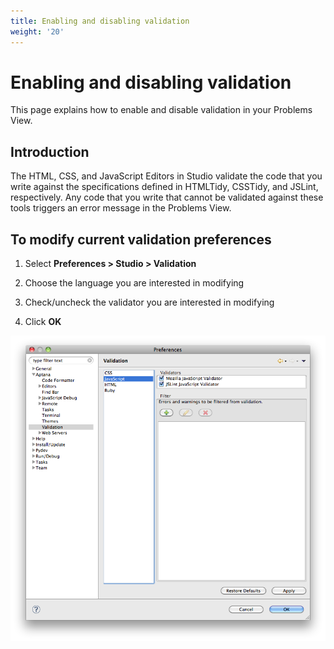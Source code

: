 ```yaml
---
title: Enabling and disabling validation
weight: '20'
---
```


# Enabling and disabling validation

This page explains how to enable and disable validation in your Problems View.

## Introduction

The HTML, CSS, and JavaScript Editors in Studio validate the code that you write against the specifications defined in HTMLTidy, CSSTidy, and JSLint, respectively. Any code that you write that cannot be validated against these tools triggers an error message in the Problems View.

## To modify current validation preferences

1. Select **Preferences > Studio > Validation**

2. Choose the language you are interested in modifying

3. Check/uncheck the validator you are interested in modifying

4. Click **OK**

![Screen_shot_2011-04-21_at_1.05.55_PM](./Screen_shot_2011-04-21_at_1.05.55_PM.png)
